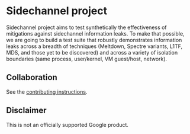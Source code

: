 # Sidechannel project

Sidechannel project aims to test synthetically the effectiveness of mitigations
against sidechannel information leaks. To make that possible, we are going to
build a test suite that robustly demonstrates information leaks across a
breadth of techniques (Meltdown, Spectre variants, L1TF, MDS, and those yet to
be discovered) and across a variety of isolation boundaries (same process,
user/kernel, VM guest/host, network).

## Collaboration

See the [contributing instructions](./CONTRIBUTING.md).

## Disclaimer

This is not an officially supported Google product.

